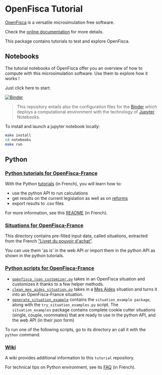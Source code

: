 # OpenFisca Tutorial

[OpenFisca](http://openfisca.org) is a versatile microsimulation free software.

Check the [online documentation](http://openfisca.org/doc/) for more details.

This package contains tutorials to test and explore OpenFisca.

## Notebooks

The tutorial notebooks of OpenFisca offer you an overview of how to compute with this microsimulation software. Use them to explore how it works !

Just click here to start:

[![Binder](http://mybinder.org/badge.svg)](http://mybinder.org:/repo/openfisca/tutorial)

> This repository entails also the configuration files for the [Binder](http://mybinder.org/) which deploys a computational environment with the technology of [Jupyter](http://jupyter.org) Notebooks.

To install and launch a jupyter notebook locally:
 ```sh
make install
cd notebooks
make run
```

## Python

### [Python tutorials for OpenFisca-France](./python/)

With the Python [tutorials](./python/) (in French), you will learn how to:
- use the python API to run calculations
- get results on the current legislation as well as on [reforms](http://openfisca.org/doc/reforms.html)
- export results to .csv files

For more information, see this [README](./python/README.md) (in French).

### [Situations for OpenFisca-France](./python/situations)

This directory contains pre-filled input data, called situations, extracted from the French ["Livret du pouvoir d'achat"](https://www.economie.gouv.fr/files/files/PLF2018/bro-pouvoir-achat-bat-web-10h.pdf).

You can use them 'as is' in the web API or import them in the python API as shown in the python tutorials.

### [Python scripts for OpenFisca-France](./python/scripts)

- [`openfisca_json_customizer.py`](./python/scripts/openfisca_json_customizer.py) takes in an OpenFisca situation and customizes it thanks to a few helper methods.
- [`clean_mes_aides_situation.py`](./python/scripts/clean_mes_aides_situation.py) takes in a [Mes Aides](https://mes-aides.gouv.fr) situation and turns it into an OpenFisca-France situation.
- [`generate_situation_example`](./python/scripts/generate_situation_examples) contains the `situation_example package`, along with the `try_situation_examples.py` script. The `situation_examples` package contains complete cookie cutter situations (single, couple, roommates) that are ready to use in the python API, and the web API (in their json form)

To run one of the following scripts, go to its directory an call it with the `python` command.

### [Wiki](https://github.com/openfisca/tutorial/wiki)

A wiki provides additional information to this `tutorial` repository.

For technical tips on Python environment, see its [FAQ](https://github.com/openfisca/tutorial/wiki/FAQ) (in French).
